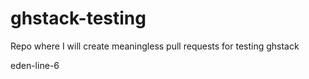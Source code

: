 # ghstack-testing
Repo where I will create meaningless pull requests for testing ghstack

eden-line-6
